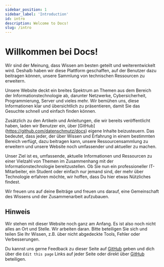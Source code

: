 ```yaml
---
sidebar_position: 1
sidebar_label: 'Introduction'
id: intro
description: Welcome to Docs!
slug: /intro
---
```


# Willkommen bei Docs!

Wir sind der Meinung, dass Wissen am besten geteilt und weiterentwickelt wird. Deshalb haben wir diese Plattform geschaffen, auf der Benutzer dazu beitragen können, unsere Sammlung von technischen Ressourcen zu erweitern.

Unsere Website deckt ein breites Spektrum an Themen aus dem Bereich der Informationstechnologie ab, darunter Netzwerke, Cybersicherheit, Programmierung, Server und vieles mehr. Wir bemühen uns, diese Informationen klar und übersichtlich zu präsentieren, damit Sie das Gesuchte schnell und einfach finden können.

Zusätzlich zu den Artikeln und Anleitungen, die wir bereits veröffentlicht haben, laden wir Benutzer ein, über [GitHub] (https://github.com/datenschmutz/docs) eigene Inhalte beizusteuern. Das bedeutet, dass jeder, der über Wissen und Erfahrung in einem bestimmten Bereich verfügt, dazu beitragen kann, unsere Ressourcensammlung zu erweitern und unsere Website noch umfassender und aktueller zu machen.

Unser Ziel ist es, umfassende, aktuelle Informationen und Ressourcen zu einer Vielzahl von Themen im Zusammenhang mit der Informationstechnologie bereitzustellen. Ob Sie nun ein professioneller IT-Mitarbeiter, ein Student oder einfach nur jemand sind, der mehr über Technologie erfahren möchte, wir hoffen, dass Du hier etwas Nützliches findest.

Wir freuen uns auf deine Beiträge und freuen uns darauf, eine Gemeinschaft des Wissens und der Zusammenarbeit aufzubauen.

## Hinweis

Wir stehen mit dieser Website noch ganz am Anfang. Es ist also noch nicht alles an Ort und Stelle. Wir arbeiten daran. Bitte beteiligen Sie sich und teilen Sie Ihr Wissen, z.B. über nicht abgedeckte Tools, Fehler oder Verbesserungen.

Du kannst uns gerne Feedback zu dieser Seite auf [GitHub](https://github.com/datenschmutz/documentation/issues) geben und dich über die `Edit this page` Links auf jeder Seite oder direkt über [GitHub](https://github.com/datenschmutz/docs) beteiligen.
